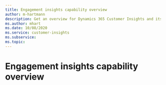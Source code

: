 ```yaml
---
title: Engagement insights capability overview
author: m-hartmann
description: Get an overview for Dynamics 365 Customer Insights and its capabilities.
ms.author: mhart
ms.date: 10/08/2020
ms.service: customer-insights
ms.subservice: 
ms.topic: 
---
```


# Engagement insights capability overview
